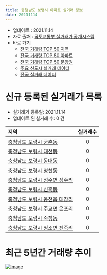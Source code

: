 ```yaml
---
title: 충청남도 보령시 아파트 실거래 정보
date: 20211114
---
```


* 업데이트 : 2021.11.14
* 자료 출처 : [국토교통부 실거래가 공개시스템](http://rt.molit.go.kr)
* 바로 가기
    * [전국 거래량 TOP 50 지역](https://apt-info.github.io/apt-trade-info/tr)
    * [전국 거래량 TOP 50 아파트](https://apt-info.github.io/apt-trade-info/ta)
    * [전국 거래량 TOP 50 분양권](https://apt-info.github.io/apt-trade-info/tb)
    * [주요 신도시 실거래 데이터](https://apt-info.github.io/apt-trade-info/newtown)
    * [전국 실거래 데이터](https://apt-info.github.io/apt-trade-info/all)



<script async src="https://pagead2.googlesyndication.com/pagead/js/adsbygoogle.js"></script>
<!-- 기본광고 -->
<ins class="adsbygoogle"
     style="display:block"
     data-ad-client="ca-pub-1142216861245946"
     data-ad-slot="4805727019"
     data-ad-format="auto"
     data-full-width-responsive="true"></ins>
<script>
     (adsbygoogle = window.adsbygoogle || []).push({});
</script>


# 신규 등록된 실거래가 목록

* 실거래가 등록일: 2021.11.14
* 업데이트 된 실거래 수: 0 건


|지역|실거래수|
|:---|:---:|
|[충청남도 보령시 궁촌동](https://apt-info.github.io/apt-trade-info/r1714)|0|
|[충청남도 보령시 대천동](https://apt-info.github.io/apt-trade-info/r1709)|0|
|[충청남도 보령시 동대동](https://apt-info.github.io/apt-trade-info/r1711)|0|
|[충청남도 보령시 명천동](https://apt-info.github.io/apt-trade-info/r1712)|0|
|[충청남도 보령시 성주면 성주리](https://apt-info.github.io/apt-trade-info/r1716)|0|
|[충청남도 보령시 신흑동](https://apt-info.github.io/apt-trade-info/r1713)|0|
|[충청남도 보령시 웅천읍 대창리](https://apt-info.github.io/apt-trade-info/r1715)|0|
|[충청남도 보령시 주교면 은포리](https://apt-info.github.io/apt-trade-info/r3548)|0|
|[충청남도 보령시 죽정동](https://apt-info.github.io/apt-trade-info/r1710)|0|
|[충청남도 보령시 청소면 진죽리](https://apt-info.github.io/apt-trade-info/r1717)|0|



<script async src="https://pagead2.googlesyndication.com/pagead/js/adsbygoogle.js"></script>
<!-- 기본광고 -->
<ins class="adsbygoogle"
     style="display:block"
     data-ad-client="ca-pub-1142216861245946"
     data-ad-slot="4805727019"
     data-ad-format="auto"
     data-full-width-responsive="true"></ins>
<script>
     (adsbygoogle = window.adsbygoogle || []).push({});
</script>


# 최근 5년간 거래량 추이


<div style="width:100%;">
    <canvas id="deal_progress" height="200"></canvas>
</div>

<script>
new Chart(document.getElementById("deal_progress"), {
    type: 'line',
    data: {
        labels: ['16.01','16.02','16.03','16.04','16.05','16.06','16.07','16.08','16.09','16.10','16.11','16.12','17.01','17.02','17.03','17.04','17.05','17.06','17.07','17.08','17.09','17.10','17.11','17.12','18.01','18.02','18.03','18.04','18.05','18.06','18.07','18.08','18.09','18.10','18.11','18.12','19.01','19.02','19.03','19.04','19.05','19.06','19.07','19.08','19.09','19.10','19.11','19.12','20.01','20.02','20.03','20.04','20.05','20.06','20.07','20.08','20.09','20.10','20.11','20.12','21.01','21.02','21.03','21.04','21.05','21.06','21.07','21.08','21.09','21.10','21.11'],
        datasets: [{
            label: '매매/분양권',
            data: [37,56,70,58,50,49,34,51,47,57,60,50,50,63,60,62,66,90,175,110,97,55,59,39,36,44,51,59,54,40,50,45,35,63,42,30,40,38,59,63,55,59,70,88,60,89,89,86,67,110,70,72,59,75,96,72,72,79,101,89,78,99,113,103,81,79,107,72,82,96,8],
            borderColor: "rgba(66, 133, 243, 1)",
            backgroundColor: "rgba(66, 133, 243, 0.05)",
            borderWidth: 1,
            pointRadius: 0,
            fill: false,
            lineTension: 0
        },{
            label: '전/월세',
            data: [24,26,22,11,21,28,25,14,15,18,23,19,24,31,20,18,39,31,38,38,33,31,37,32,33,28,25,26,30,29,34,16,18,29,19,23,22,37,22,21,36,20,21,32,26,21,25,23,30,30,31,34,36,18,35,16,30,20,27,23,17,19,20,25,31,18,13,25,30,28,8],
            borderColor: "rgba(255, 90, 0, 1)",
            backgroundColor: "rgba(255, 90, 0, 0.05)",
            borderWidth: 1,
            pointRadius: 0,
            fill: false,
            lineTension: 0
        },{
            label: '합계',
            data: [61,82,92,69,71,77,59,65,62,75,83,69,74,94,80,80,105,121,213,148,130,86,96,71,69,72,76,85,84,69,84,61,53,92,61,53,62,75,81,84,91,79,91,120,86,110,114,109,97,140,101,106,95,93,131,88,102,99,128,112,95,118,133,128,112,97,120,97,112,124,16],
            borderColor: "rgba(0, 0, 0, 1)",
            backgroundColor: "rgba(0, 0, 0, 0.03)",
            borderWidth: 0.1,
            pointRadius: 0,
            fill: true,
            lineTension: 0
        }
        ]
    },
    options: {
        responsive: true,
        title: {
            display: false
        },
        tooltips: {
            mode: 'index',
            intersect: false
        },
        hover: {
            mode: 'nearest',
            intersect: true
        },
        scales: {
            xAxes: [{
                display: true,
                scaleLabel: {
                    display: true,
                    labelString: '년/월'
                }
            }],
            yAxes: [{
                display: true,
                ticks: {
                    suggestedMin: 0,
                },
                scaleLabel: {
                    display: true,
                    labelString: '실거래 수'
                }
            }]
        }
    }
});

</script>


[![image](https://apt-info.github.io/images/2020-01-03-apt-trade-info/1024x500.png)](https://play.google.com/store/apps/details?id=com.aptinfo.apttradeinfo)

